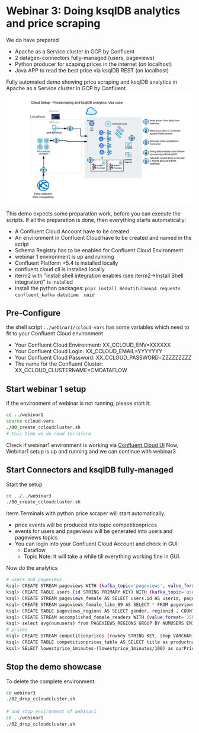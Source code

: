 # Webinar 3: Doing ksqlDB analytics and price scraping

We do have prepared 
* Apache as a Service cluster in GCP by Confluent 
* 2 datagen-connectors fully-managed (users, pageviews)
* Python producer for scaping prices in the internet (on localhost)
* Java APP to read the best price via ksqlDB REST (on localhost)


Fully automated demo showing price scraping and ksqlDB analytics in Apache as a Service cluster in GCP by Confluent.
![Architecture](images/architecture.png)

This demo expects some preparation work, before you can execute the scripts. If all the preparation is done, then everything starts automatically:
* A Confluent Cloud Account have to be created
* An environment in Confluent Cloud have to be created and named in the script
* Schema Registry has to be enabled for Confluent Cloud Environment
* webinar 1 environment is up and running
* Confluent Platform >5.4 is installed locally
* confluent cloud cli is installed locally
* iterm2 with "install shell integration enables (see iterm2->Install Shell integration)" is installed
* install the python packages: `pip3 install BeautifulSoup4 requests confluent_kafka datetime  uuid`

## Pre-Configure
the shell script `../webinar1/ccloud-vars` has some variables which need to fit to your Confluent Cloud environment
* Your Confluent Cloud Environment:  XX_CCLOUD_ENV=XXXXXX
* Your Confluent Cloud Login: XX_CCLOUD_EMAIL=YYYYYYY
* Your Confluent Cloud Password: XX_CCLOUD_PASSWORD=ZZZZZZZZZ
* The name for the Confluent Cluster: XX_CCLOUD_CLUSTERNAME=CMDATAFLOW

## Start webinar 1 setup
If the environment of webinar is not running, please start it:
```bash
cd ../webinar1
source ccloud-vars
./00_create_ccloudcluster.sh
# this time we do need terraform
```
Check if webinar1 environment is working via [Confluent Cloud UI](https://confluent.cloud/login)
Now, Webinar1 setup is up and running and we can continue with webinar3

## Start Connectors and ksqlDB fully-managed
Start the setup
```bash
cd ../../webinar3
./00_create_ccloudcluster.sh
```
iterm Terminals with python price scraper will start automatically. 
* price events will be produced into topic competitionprices
* events for users and pageviews will be generated into users and pageviews topics
* You can login into your Confluent Cloud Account and check in GUI:
  * Dataflow
  * Topic
Note: It will take a while till everything working fine in GUI.

Now do the analytics
```bash
# users and pageviews
ksql> CREATE STREAM pageviews WITH (kafka_topic='pageviews', value_format='AVRO');
ksql> CREATE TABLE users (id STRING PRIMARY KEY) WITH (kafka_topic='users', value_format='AVRO');
ksql> CREATE STREAM pageviews_female AS SELECT users.id AS userid, pageid, regionid, gender FROM pageviews LEFT JOIN users ON pageviews.userid = users.id WHERE gender = 'FEMALE';
ksql> CREATE STREAM pageviews_female_like_89 AS SELECT * FROM pageviews_female WHERE regionid LIKE '%_8' OR regionid LIKE '%_9';
ksql> CREATE TABLE pageviews_regions AS SELECT gender, regionid , COUNT(*) AS numusers FROM pageviews_female WINDOW TUMBLING (size 30 second) GROUP BY gender, regionid HAVING COUNT(*) > 1;
ksql> CREATE STREAM accomplished_female_readers WITH (value_format='JSON_SR') AS SELECT * FROM PAGEVIEWS_FEMALE WHERE CAST(SPLIT(PAGEID,'_')[2] as INT) >= 50;
ksql> select avg(numusers) from PAGEVIEWS_REGIONS GROUP BY NUMUSERS EMIT CHANGES;
# prices
ksql> CREATE STREAM competitionprices (rowkey STRING KEY, shop VARCHAR, title VARCHAR, pricestr VARCHAR, pricefloat DOUBLE) WITH (KAFKA_TOPIC='competitionprices',   VALUE_FORMAT='JSON');
ksql> CREATE TABLE competitionprices_table AS SELECT title as productname, shop, min(pricefloat) AS lowestprice_1minutes FROM competitionprices WINDOW TUMBLING (SIZE 1 MINUTES) GROUP BY title,shop EMIT CHANGES;
kqsl> SELECT lowestprice_1minutes-(lowestprice_1minutes/100) as ourPrice from competitionprices_table emit changes limit 1;
```

## Stop the demo showcase
To delete the complete environment:
```bash
cd webinar3
./02_drop_ccloudcluster.sh

# and stop environment of webinar1
cd ../webinar1
./02_drop_ccloudcluster.sh
```


